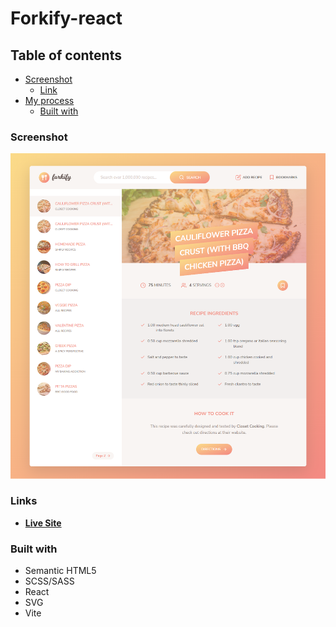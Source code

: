 # Forkify-react

## Table of contents

- [Screenshot](#screenshot)
  - [Link](#links)
- [My process](#my-process)
  - [Built with](#built-with)

### Screenshot

![](screenshots/forkify-screenshot.png)

### Links

- [**Live Site**](https://forkify-r-i.netlify.app/)

### Built with

- Semantic HTML5
- SCSS/SASS
- React
- SVG
- Vite